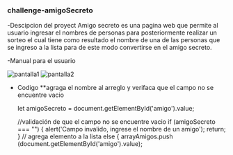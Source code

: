 ### challenge-amigoSecreto

 -Descipcion del proyect 
Amigo secreto es una pagina web que permite al usuario ingresar el nombres de personas para posteriormente realizar un sorteo el cual tiene como resultado el nombre de una de las personas que se ingreso a la lista para de este modo convertirse en el amigo secreto. 

-Manual para el usuario 

![pantalla1](https://github.com/user-attachments/assets/1b1817b5-0246-4f0f-93f7-129109c8cb83)
![pantalla2](https://github.com/user-attachments/assets/a3b8f2f4-9ccf-41ce-b4e5-7f697896ef76)

- Codigo
**agraga el nombre al arreglo y verifaca que el campo no se encuentre vacio 

   let amigoSecreto = document.getElementById('amigo').value;

    //validación de que el campo no se encuentre vacio
    if (amigoSecreto === "") 
    {
     alert('Campo invalido, ingrese el nombre de un amigo');
     return; 
    }
    // agrega elemento a la lista 
    else {
     arrayAmigos.push (document.getElementById('amigo').value);


